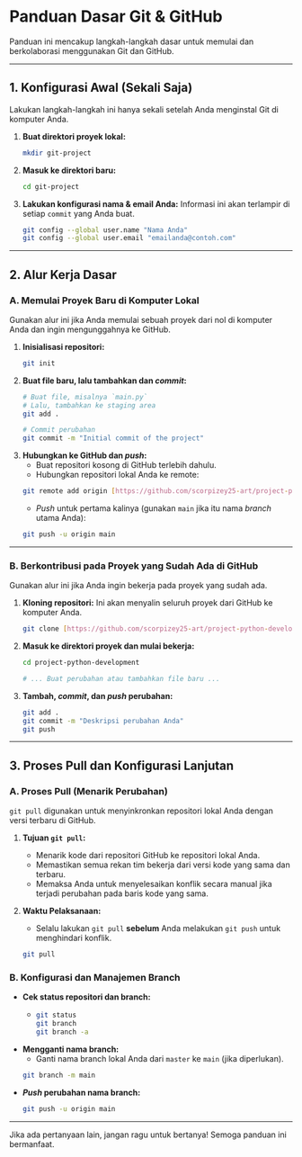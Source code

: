 # Panduan Dasar Git & GitHub

Panduan ini mencakup langkah-langkah dasar untuk memulai dan berkolaborasi menggunakan Git dan GitHub.

---

## 1. Konfigurasi Awal (Sekali Saja)

Lakukan langkah-langkah ini hanya sekali setelah Anda menginstal Git di komputer Anda.

1.  **Buat direktori proyek lokal:**
    ```bash
    mkdir git-project
    ```
2.  **Masuk ke direktori baru:**
    ```bash
    cd git-project
    ```
3.  **Lakukan konfigurasi nama & email Anda:**
    Informasi ini akan terlampir di setiap `commit` yang Anda buat.
    ```bash
    git config --global user.name "Nama Anda"
    git config --global user.email "emailanda@contoh.com"
    ```
    

---

## 2. Alur Kerja Dasar

### A. Memulai Proyek Baru di Komputer Lokal

Gunakan alur ini jika Anda memulai sebuah proyek dari nol di komputer Anda dan ingin mengunggahnya ke GitHub.

1.  **Inisialisasi repositori:**
    ```bash
    git init
    ```
2.  **Buat file baru, lalu tambahkan dan *commit*:**
    ```bash
    # Buat file, misalnya `main.py`
    # Lalu, tambahkan ke staging area
    git add .

    # Commit perubahan
    git commit -m "Initial commit of the project"
    ```
3.  **Hubungkan ke GitHub dan *push*:**
    -   Buat repositori kosong di GitHub terlebih dahulu.
    -   Hubungkan repositori lokal Anda ke remote:
    ```bash
    git remote add origin [https://github.com/scorpizey25-art/project-python-development](https://github.com/scorpizey25-art/project-python-development)
    ```
    -   *Push* untuk pertama kalinya (gunakan `main` jika itu nama *branch* utama Anda):
    ```bash
    git push -u origin main
    ```

---

### B. Berkontribusi pada Proyek yang Sudah Ada di GitHub

Gunakan alur ini jika Anda ingin bekerja pada proyek yang sudah ada.

1.  **Kloning repositori:**
    Ini akan menyalin seluruh proyek dari GitHub ke komputer Anda.
    ```bash
    git clone [https://github.com/scorpizey25-art/project-python-development](https://github.com/scorpizey25-art/project-python-development)
    ```
    

2.  **Masuk ke direktori proyek dan mulai bekerja:**
    ```bash
    cd project-python-development
    
    # ... Buat perubahan atau tambahkan file baru ...
    ```

3.  **Tambah, *commit*, dan *push* perubahan:**
    ```bash
    git add .
    git commit -m "Deskripsi perubahan Anda"
    git push
    ```

---

## 3. Proses Pull dan Konfigurasi Lanjutan

### A. Proses Pull (Menarik Perubahan)

`git pull` digunakan untuk menyinkronkan repositori lokal Anda dengan versi terbaru di GitHub.

1.  **Tujuan `git pull`:**
    -   Menarik kode dari repositori GitHub ke repositori lokal Anda.
    -   Memastikan semua rekan tim bekerja dari versi kode yang sama dan terbaru.
    -   Memaksa Anda untuk menyelesaikan konflik secara manual jika terjadi perubahan pada baris kode yang sama.

2.  **Waktu Pelaksanaan:**
    -   Selalu lakukan `git pull` **sebelum** Anda melakukan `git push` untuk menghindari konflik.
    ```bash
    git pull
    ```
    

### B. Konfigurasi dan Manajemen Branch

* **Cek status repositori dan branch:**
    -   ```bash
        git status
        git branch
        git branch -a
        ```
* **Mengganti nama branch:**
    -   Ganti nama branch lokal Anda dari `master` ke `main` (jika diperlukan).
    ```bash
    git branch -m main
    ```
* ***Push* perubahan nama branch:**
    ```bash
    git push -u origin main
    ```

---

Jika ada pertanyaan lain, jangan ragu untuk bertanya! Semoga panduan ini bermanfaat.